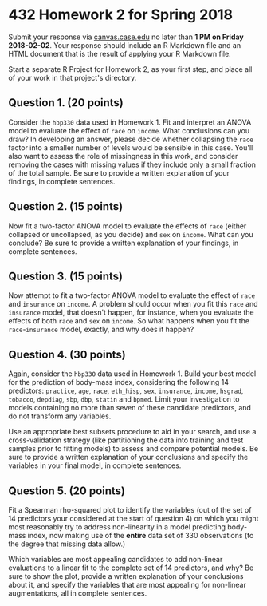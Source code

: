 # 432 Homework 2 for Spring 2018

Submit your response via [canvas.case.edu](https://canvas.case.edu/) no later than **1 PM on Friday 2018-02-02**. Your response should include an R Markdown file and an HTML document that is the result of applying your R Markdown file. 

Start a separate R Project for Homework 2, as your first step, and place all of your work in that project's directory.

## Question 1. (20 points)

Consider the `hbp330` data used in Homework 1. Fit and interpret an ANOVA model to evaluate the effect of `race` on `income`. What conclusions can you draw? In developing an answer, please decide whether collapsing the `race` factor into a smaller number of levels would be sensible in this case. You'll also want to assess the role of missingness in this work, and consider removing the cases with missing values if they include only a small fraction of the total sample. Be sure to provide a written explanation of your findings, in complete sentences.

## Question 2. (15 points)

Now fit a two-factor ANOVA model to evaluate the effects of `race` (either collapsed or uncollapsed, as you decide) and `sex` on `income`. What can you conclude? Be sure to provide a written explanation of your findings, in complete sentences.

## Question 3. (15 points)

Now attempt to fit a two-factor ANOVA model to evaluate the effect of `race` and `insurance` on `income`. A problem should occur when you fit this `race` and `insurance` model, that doesn't happen, for instance, when you evaluate the effects of both `race` and `sex` on `income`. So what happens when you fit the `race`-`insurance` model, exactly, and why does it happen?

## Question 4. (30 points)

Again, consider the `hbp330` data used in Homework 1. Build your best model for the prediction of body-mass index, considering the following 14 predictors: `practice`, `age`, `race`, `eth_hisp`, `sex`, `insurance`, `income`, `hsgrad`, `tobacco`, `depdiag`, `sbp`, `dbp`, `statin` and `bpmed`. Limit your investigation to models containing no more than seven of these candidate predictors, and do not transform any variables. 

Use an appropriate best subsets procedure to aid in your search, and use a cross-validation strategy (like partitioning the data into training and test samples prior to fitting models) to assess and compare potential models. Be sure to provide a written explanation of your conclusions and specify the variables in your final model, in complete sentences.

## Question 5. (20 points)

Fit a Spearman rho-squared plot to identify the variables (out of the set of 14 predictors your considered at the start of question 4) on which you might most reasonably try to address non-linearity in a model predicting body-mass index, now making use of the **entire** data set of 330 observations (to the degree that missing data allow.) 

Which variables are most appealing candidates to add non-linear evaluations to a linear fit to the complete set of 14 predictors, and why? Be sure to show the plot, provide a written explanation of your conclusions about it, and specify the variables that are most appealing for non-linear augmentations, all in complete sentences.


